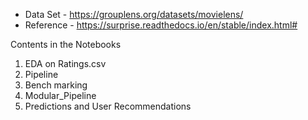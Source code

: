 - Data Set - https://grouplens.org/datasets/movielens/                                               
- Reference - https://surprise.readthedocs.io/en/stable/index.html#

Contents in the Notebooks  

1) EDA on Ratings.csv 
2) Pipeline 
3) Bench marking 
4) Modular_Pipeline
5) Predictions and User Recommendations 



